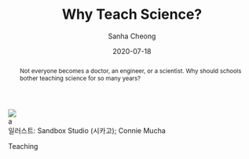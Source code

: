﻿---
layout: posts
title: Why Teach Science?
abstract: Not everyone becomes a doctor, an engineer, or a scientist. Why should schools bother teaching science for so many years?
date: 2020-07-18
category: 
tags: [Science, Teaching, Education, Outreach]
author: Sanha Cheong
language: en
---

<img src="{{ site.base }}assets/img/posts/2019-05-21-header.jpg" class="post-img"/>

<div class="img-caption">a
<div class="img-ref">일러스트: Sandbox Studio (시카고); Connie Mucha</div>
</div>

Teaching